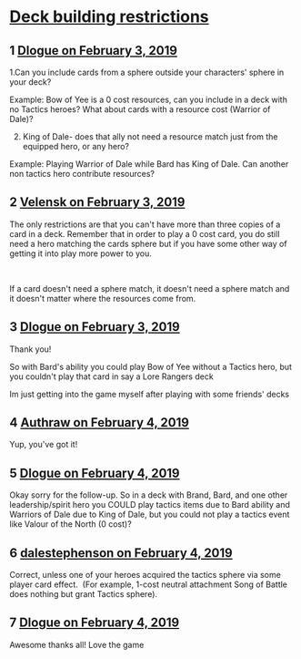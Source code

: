 # [Deck building restrictions](https://community.fantasyflightgames.com/topic/290336-deck-building-restrictions/)

## 1 [Dlogue on February 3, 2019](https://community.fantasyflightgames.com/topic/290336-deck-building-restrictions/?do=findComment&comment=3612321)

1.Can you include cards from a sphere outside your characters' sphere in your deck? 

Example: Bow of Yee is a 0 cost resources, can you include in a deck with no Tactics heroes? What about cards with a resource cost (Warrior of Dale)?

2. King of Dale- does that ally not need a resource match just from the equipped hero, or any hero?

Example: Playing Warrior of Dale while Bard has King of Dale. Can another non tactics hero contribute resources?

## 2 [Velensk on February 3, 2019](https://community.fantasyflightgames.com/topic/290336-deck-building-restrictions/?do=findComment&comment=3612341)

The only restrictions are that you can't have more than three copies of a card in a deck. Remember that in order to play a 0 cost card, you do still need a hero matching the cards sphere but if you have some other way of getting it into play more power to you.

 

If a card doesn't need a sphere match, it doesn't need a sphere match and it doesn't matter where the resources come from.

## 3 [Dlogue on February 3, 2019](https://community.fantasyflightgames.com/topic/290336-deck-building-restrictions/?do=findComment&comment=3612356)

Thank you!

So with Bard's ability you could play Bow of Yee without a Tactics hero, but you couldn't play that card in say a Lore Rangers deck

Im just getting into the game myself after playing with some friends' decks

## 4 [Authraw on February 4, 2019](https://community.fantasyflightgames.com/topic/290336-deck-building-restrictions/?do=findComment&comment=3612435)

Yup, you've got it! 

## 5 [Dlogue on February 4, 2019](https://community.fantasyflightgames.com/topic/290336-deck-building-restrictions/?do=findComment&comment=3612445)

Okay sorry for the follow-up. So in a deck with Brand, Bard, and one other leadership/spirit hero you COULD play tactics items due to Bard ability and Warriors of Dale due to King of Dale, but you could not play a tactics event like Valour of the North (0 cost)? 

## 6 [dalestephenson on February 4, 2019](https://community.fantasyflightgames.com/topic/290336-deck-building-restrictions/?do=findComment&comment=3612448)

Correct, unless one of your heroes acquired the tactics sphere via some player card effect.  (For example, 1-cost neutral attachment Song of Battle does nothing but grant Tactics sphere).

## 7 [Dlogue on February 4, 2019](https://community.fantasyflightgames.com/topic/290336-deck-building-restrictions/?do=findComment&comment=3612467)

Awesome thanks all! Love the game

